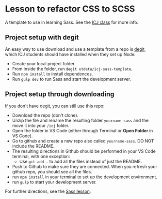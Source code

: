 # Lesson to refactor CSS to SCSS

A template to use in learning Sass. See the [ICJ class](https://github.com/utdata/icj-class#sass) for more info.

## Project setup with degit

An easy way to use download and use a template from a repo is [degit](), which ICJ students should have installed when they set up Node.

- Create your local project folder.
- From inside the folder, run `degit utdata/icj-sass-template`.
- Run `npm install` to install dependences.
- Run `gulp dev` to run Sass and start the development server.

## Project setup through downloading

If you don't have degit, you can still use this repo:

- Download the repo (don't clone).
- Unzip the file and rename the resulting folder `yourname-sass` and the move it into your `/icj` folder.
- Open the folder in VS Code (either through Terminal or **Open Folder** in VS Code).
- Go to github and create a new repo also called `yourname-sass`. DO NOT include the README.
- The resulting directions in Github should be performed in your VS Code terminal, with one exception:
  - Use `git add .` to add all the files instead of just the README.
- Push to Github to make sure they are connected. When you refresh your github repo, you should see all the files.
- run `npm install` in your terminal to set up the development environment.
- run `gulp` to start your development server.

For further directions, see the [Sass lesson](https://github.com/utdata/icj-class#sass).
